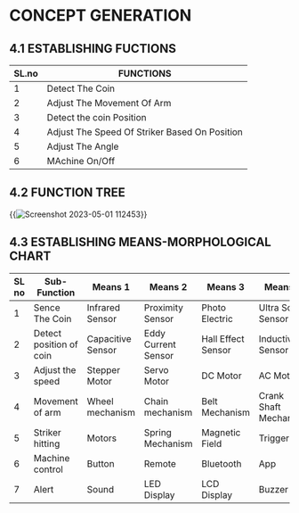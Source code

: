 # CONCEPT GENERATION

## 4.1 ESTABLISHING FUCTIONS
|SL.no|FUNCTIONS|
|-------|--------|
|1|Detect The Coin|
|2|Adjust The Movement Of Arm|
|3|Detect the coin Position|
|4|Adjust The Speed Of Striker Based On Position|
|5|Adjust The Angle|
|6|MAchine On/Off|


## 4.2 FUNCTION TREE

{{![Screenshot 2023-05-01 112453](https://user-images.githubusercontent.com/130956680/235415388-ad7c20f8-6aa8-48b3-b4d9-7a462d8693d1.png)}}






## 4.3 ESTABLISHING MEANS-MORPHOLOGICAL CHART

 | **SL no**|**Sub-Function**|**Means 1**|**Means 2**|**Means 3**|**Means 4**|
|-----------|----------------|------------|-----------|-----------|-----------|
 |1|Sence The Coin|Infrared Sensor|Proximity Sensor|Photo Electric|Ultra Sonic Sensor|
|2|Detect position of coin|Capacitive Sensor|Eddy Current Sensor|Hall Effect Sensor|Inductive Sensor|
|3|Adjust the speed|Stepper Motor|Servo Motor|DC Motor|AC Motor|
|4|Movement of arm|Wheel mechanism|Chain mechanism|Belt Mechanism|Crank Shaft Mechanism|
|5|Striker hitting|Motors|Spring Mechanism|Magnetic Field|Trigger|
|6|Machine control|Button|Remote|Bluetooth|App|
|7|Alert|Sound|LED Display|LCD Display|Buzzer|
